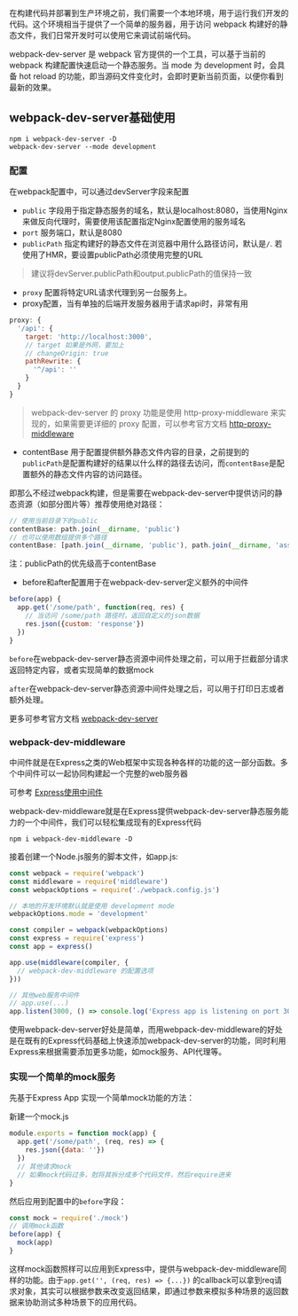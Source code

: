 在构建代码并部署到生产环境之前，我们需要一个本地环境，用于运行我们开发的代码。这个环境相当于提供了一个简单的服务器，用于访问 webpack 构建好的静态文件，我们日常开发时可以使用它来调试前端代码。

webpack-dev-server 是 webpack 官方提供的一个工具，可以基于当前的 webpack 构建配置快速启动一个静态服务。当 mode 为 development 时，会具备 hot reload 的功能，即当源码文件变化时，会即时更新当前页面，以便你看到最新的效果。

## webpack-dev-server基础使用

    npm i webpack-dev-server -D
    webpack-dev-server --mode development

### 配置

在webpack配置中，可以通过devServer字段来配置

* `public` 字段用于指定静态服务的域名，默认是localhost:8080，当使用Nginx来做反向代理时，需要使用该配置指定Nginx配置使用的服务域名
* `port` 服务端口，默认是8080
* `publicPath` 指定构建好的静态文件在浏览器中用什么路径访问，默认是`/`. 若使用了HMR，要设置publicPath必须使用完整的URL

> 建议将devServer.publicPath和output.publicPath的值保持一致

* `proxy` 配置将特定URL请求代理到另一台服务上。
* proxy配置，当有单独的后端开发服务器用于请求api时，非常有用

```js
proxy: {
  '/api': {
    target: 'http://localhost:3000',
    // target 如果是外网，要加上
    // changeOrigin: true
    pathRewrite: {
      '^/api': ''
    }
  }
}
```

> webpack-dev-server 的 proxy 功能是使用 http-proxy-middleware 来实现的，如果需要更详细的 proxy 配置，可以参考官方文档 [http-proxy-middleware](https://link.juejin.im/?target=https%3A%2F%2Fgithub.com%2Fchimurai%2Fhttp-proxy-middleware)

* contentBase 用于配置提供额外静态文件内容的目录，之前提到的`publicPath`是配置构建好的结果以什么样的路径去访问，而`contentBase`是配置额外的静态文件内容的访问路径。

即那么不经过webpack构建，但是需要在webpack-dev-server中提供访问的静态资源（如部分图片等）推荐使用绝对路径：

```js
// 使用当前目录下的public
contentBase: path.join(__dirname, 'public')
// 也可以使用数组提供多个路径
contentBase: [path.join(__dirname, 'public'), path.join(__dirname, 'assets')]
```

注：publicPath的优先级高于contentBase

* before和after配置用于在webpack-dev-server定义额外的中间件

```js
before(app) {
  app.get('/some/path', function(req, res) {
    // 当访问 /some/path 路径时，返回自定义的json数据
    res.json({custom: 'response'})
  })
}
```

`before`在webpack-dev-server静态资源中间件处理之前，可以用于拦截部分请求返回特定内容，或者实现简单的数据mock

`after`在webpack-dev-server静态资源中间件处理之后，可以用于打印日志或者额外处理。

更多可参考官方文档 [webpack-dev-server](https://link.juejin.im/?target=https%3A%2F%2Fdoc.webpack-china.org%2Fconfiguration%2Fdev-server%2F)

### webpack-dev-middleware

中间件就是在Express之类的Web框架中实现各种各样的功能的这一部分函数。多个中间件可以一起协同构建起一个完整的web服务器

可参考 [Express使用中间件](http://www.expressjs.com.cn/guide/using-middleware.html)

webpack-dev-middleware就是在Express提供webpack-dev-server静态服务能力的一个中间件，我们可以轻松集成现有的Express代码

    npm i webpack-dev-middleware -D

接着创建一个Node.js服务的脚本文件，如app.js:

```js
const webpack = require('webpack')
const middleware = require('middleware')
const webpackOptions = require('./webpack.config.js')

// 本地的开发环境默认就是使用 development mode
webpackOptions.mode = 'development'

const compiler = webpack(webpackOptions)
const express = require('express')
const app = express()

app.use(middleware(compiler, {
  // webpack-dev-middleware 的配置选项
}))

// 其他web服务中间件
// app.use(...)
app.listen(3000, () => console.log('Express app is listening on port 3000'))
```

使用webpack-dev-server好处是简单，而用webpack-dev-middleware的好处是在既有的Express代码基础上快速添加webpack-dev-server的功能，同时利用Express来根据需要添加更多功能，如mock服务、API代理等。

### 实现一个简单的mock服务

先基于Express App 实现一个简单mock功能的方法：

新建一个mock.js

```js
module.exports = function mock(app) {
  app.get('/some/path', (req, res) => {
    res.json({data: ''})
  })
  // 其他请求mock
  // 如果mock代码过多，尅将其拆分成多个代码文件，然后require进来
}
```

然后应用到配置中的`before`字段：

```js
const mock = require('./mock')
// 调用mock函数
before(app) {
  mock(app)
}
```

这样mock函数照样可以应用到Express中，提供与webpack-dev-middleware同样的功能。由于`app.get('', (req, res) => {...})` 的callback可以拿到req请求对象，其实可以根据参数来改变返回结果，即通过参数来模拟多种场景的返回数据来协助测试多种场景下的应用代码。
